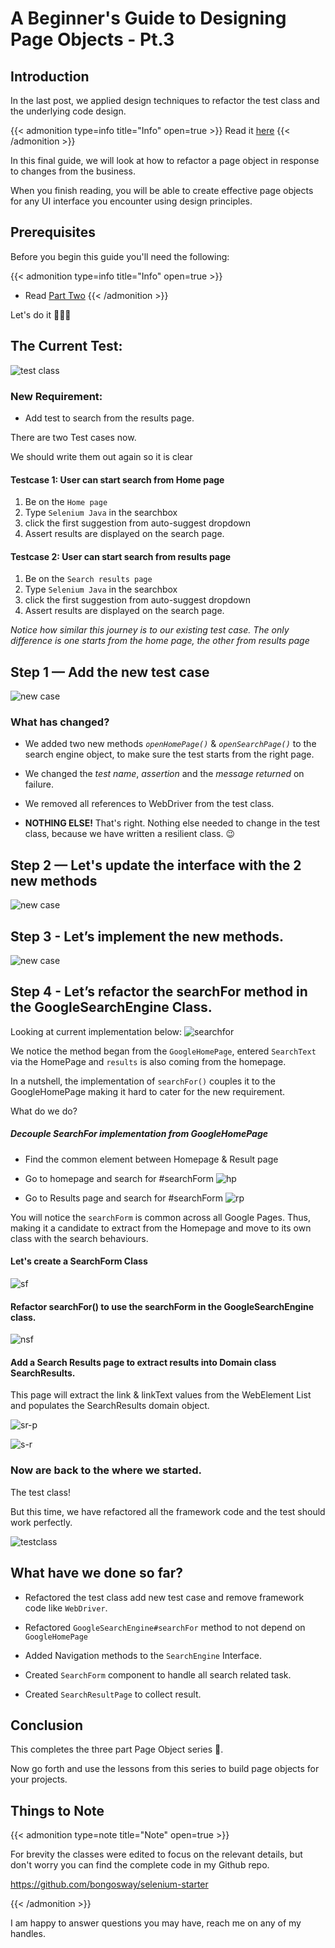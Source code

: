 # A Beginner's Guide to Designing Page Objects - Pt.3


## Introduction
In the last post, we applied design techniques to refactor the test class and the underlying code design.

<!--more-->

{{< admonition type=info title="Info" open=true >}}
Read it [here](/posts/a-beginners-guide-to-designing-page-objects-pt.2)
{{< /admonition >}}

In this final guide, we will look at how to refactor a page object in response to changes from the business.

When you finish reading, you will be able to create effective page objects for any UI interface you encounter using design principles.

## Prerequisites

Before you begin this guide you'll need the following:

{{< admonition type=info title="Info" open=true >}}
- Read [Part Two](/posts/a-beginners-guide-to-designing-page-objects-pt.2)
{{< /admonition >}}


Let's do it 💪💪💪

## The Current Test:
![test class](pg3.png "SearchEngineTest.java")

### New Requirement:

- Add test to search from the results page.


There are two Test cases now.

We should write them out again so it is clear

#### Testcase 1: User can start search from Home page
1. Be on the `Home page`
1. Type `Selenium Java` in the searchbox
1. click the first suggestion from auto-suggest dropdown
1. Assert results are displayed on the search page.

#### Testcase 2: User can start search from results page
1. Be on the `Search results page`
1. Type `Selenium Java` in the searchbox
1. click the first suggestion from auto-suggest dropdown
1. Assert results are displayed on the search page.


_Notice how similar this journey is to our existing test case.
The only difference is one starts from the home page, the other from results page_



## Step 1 — Add the new test case
![new case](new-requirement.png "new test case added")

### What has changed?
- We added two new methods _`openHomePage()`_ & _`openSearchPage()`_ to the search engine object, to make sure the test starts from the right page.

- We changed the _test name_, _assertion_ and the _message returned_ on failure.

- We removed all references to WebDriver from the test class.

- **NOTHING ELSE!** That's right. Nothing else needed to change in the test class, because we have written a resilient class.
😉

## Step 2 — Let's update the interface with the 2 new methods
![new case](new-interface.png "SearchEngine.java")

## Step 3 - Let’s implement the new methods.
![new case](new-implementation.png "GoogleSearchEngine.java")

## Step 4 - Let’s refactor the searchFor method in the GoogleSearchEngine Class.
Looking at current implementation below:
![searchfor](pg4.png "GoogleSearchEngine#searchFor")

We notice the method began from the `GoogleHomePage`, entered `SearchText` via the HomePage and `results` is also coming from the homepage.

In a nutshell, the implementation of `searchFor()` couples it to the GoogleHomePage making it hard to cater for the new requirement.


What do we do?

##### Decouple SearchFor implementation from GoogleHomePage
- Find the common element between Homepage & Result page

- Go to homepage and search for #searchForm
![hp](hp-searchform.png "HomePage")

- Go to Results page and search for #searchForm
![rp](rp-searchform.png "Results Page")

You will notice the `searchForm` is common across all Google Pages. Thus, making it a candidate to extract from the Homepage and move to its own class with the search behaviours.

#### Let's create a SearchForm Class
![sf](new-searchform.png "SearchForm.java")

#### Refactor searchFor() to use the searchForm in the GoogleSearchEngine class.

![nsf](new-searchFor.png "New SearchFor()")


#### Add a Search Results page to extract results into Domain class SearchResults.
This page will extract the link & linkText values from the WebElement List and populates the SearchResults domain object.

![sr-p](sr-page.png "SearchResult Page")

![s-r](search-results.png "SearchResult Domain Object")


### Now are back to the where we started.
The test class!

But this time, we have refactored all the framework code and the test should work perfectly.

![testclass](new-requirement.png "New Test Class")

## What have we done so far?
- Refactored the test class add new test case and remove framework code like `WebDriver`.

- Refactored `GoogleSearchEngine#searchFor` method to not depend on `GoogleHomePage`

- Added Navigation methods to the `SearchEngine` Interface.

- Created `SearchForm` component to handle all search related task.

- Created `SearchResultPage` to collect result.

## Conclusion

This completes the three part Page Object series 🥳.

Now go forth and use the lessons from this series to build page  objects for your projects.

## Things to Note
{{< admonition type=note title="Note" open=true >}}

For brevity the classes were edited to focus on the relevant details, but don't worry you can find the complete code in my Github repo.

https://github.com/bongosway/selenium-starter

{{< /admonition >}}


I am happy to answer questions you may have, reach me on any of my handles.

